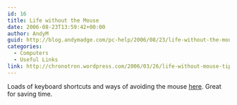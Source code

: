 ```yaml
---
id: 16
title: Life without the Mouse
date: 2006-08-23T13:59:42+00:00
author: AndyM
guid: http://blog.andymadge.com/pc-help/2006/08/23/life-without-the-mouse/
categories:
  - Computers
  - Useful Links
link: http://chronotron.wordpress.com/2006/03/26/life-without-mouse-tips-tricks/
---
```

Loads of keyboard shortcuts and ways of avoiding the mouse [here](http://chronotron.wordpress.com/2006/03/26/life-without-mouse-tips-tricks/). Great for saving time.